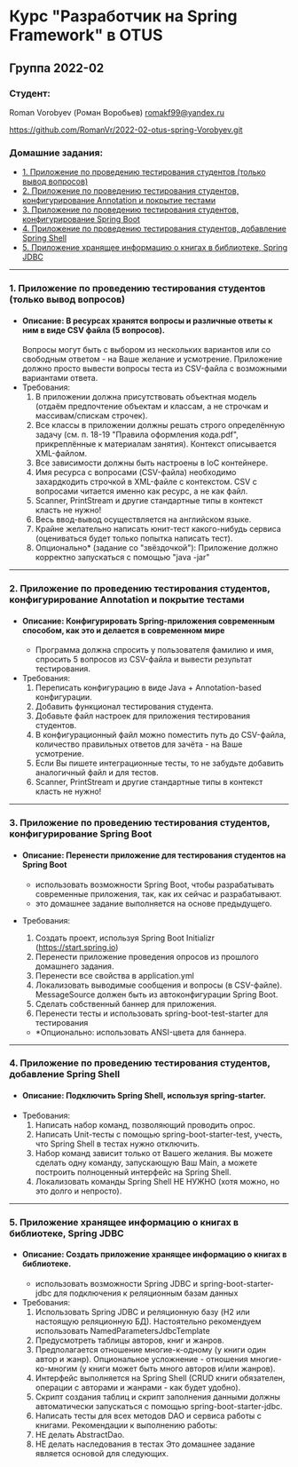 # Курс "Разработчик на Spring Framework" в OTUS
## Группа 2022-02
### Студент:
Roman Vorobyev (Роман Воробьев)
romakf99@yandex.ru

https://github.com/RomanVr/2022-02-otus-spring-Vorobyev.git

### Домашние задания:
- [1. Приложение по проведению тестирования студентов (только вывод вопросов)](#1)
- [2. Приложение по проведению тестирования студентов, конфигурирование Annotation и покрытие тестами](#2)
- [3. Приложение по проведению тестирования студентов, конфигурирование Spring Boot](#3)
- [4. Приложение по проведению тестирования студентов, добавление Spring Shell](#4)
- [5. Приложение хранящее информацию о книгах в библиотеке, Spring JDBC](#5)
---
### <a id="1" /> 1. Приложение по проведению тестирования студентов (только вывод вопросов)
- #### Описание: В ресурсах хранятся вопросы и различные ответы к ним в виде CSV файла (5 вопросов).
    Вопросы могут быть с выбором из нескольких вариантов или со свободным ответом - на Ваше желание и усмотрение.
    Приложение должно просто вывести вопросы теста из CSV-файла с возможными вариантами ответа.
- Требования:
  1. В приложении должна присутствовать объектная модель (отдаём предпочтение объектам и классам, а не строчкам и массивам/спискам строчек).
  2. Все классы в приложении должны решать строго определённую задачу (см. п. 18-19 "Правила оформления кода.pdf", прикреплённые к материалам занятия).
Контекст описывается XML-файлом.
  3. Все зависимости должны быть настроены в IoC контейнере.
  4. Имя ресурса с вопросами (CSV-файла) необходимо захардкодить строчкой в XML-файле с контекстом.
CSV с вопросами читается именно как ресурс, а не как файл.
  5. Scanner, PrintStream и другие стандартные типы в контекст класть не нужно!
  6. Весь ввод-вывод осуществляется на английском языке.
  7. Крайне желательно написать юнит-тест какого-нибудь сервиса (оцениваться будет только попытка написать тест).
  8. Опционально* (задание со "звёздочкой"): Приложение должно корректно запускаться с помощью "java -jar"
---
### <a id="2" /> 2. Приложение по проведению тестирования студентов, конфигурирование Annotation и покрытие тестами

- #### Описание: Конфигурировать Spring-приложения современным способом, как это и делается в современном мире
  - Программа должна спросить у пользователя фамилию и имя, спросить 5 вопросов из CSV-файла и вывести результат тестирования.
- Требования:
  1. Переписать конфигурацию в виде Java + Annotation-based конфигурации.
  2. Добавить функционал тестирования студента.
  3. Добавьте файл настроек для приложения тестирования студентов.
  4. В конфигурационный файл можно поместить путь до CSV-файла, количество правильных ответов для зачёта - на Ваше усмотрение.
  5. Если Вы пишете интеграционные тесты, то не забудьте добавить аналогичный файл и для тестов.
  6. Scanner, PrintStream и другие стандартные типы в контекст класть не нужно!
---
### <a id="3" /> 3. Приложение по проведению тестирования студентов, конфигурирование Spring Boot

- #### Описание: Перенести приложение для тестирования студентов на Spring Boot
  - использовать возможности Spring Boot, чтобы разрабатывать современные приложения, так, как их сейчас и
    разрабатывают.
  - это домашнее задание выполняется на основе предыдущего.
- Требования:
  1. Создать проект, используя Spring Boot Initializr (https://start.spring.io)
  2. Перенести приложение проведения опросов из прошлого домашнего задания.
  3. Перенести все свойства в application.yml
  4. Локализовать выводимые сообщения и вопросы (в CSV-файле). MessageSource должен быть из автоконфигурации Spring
     Boot.
  5. Сделать собственный баннер для приложения.
  6. Перенести тесты и использовать spring-boot-test-starter для тестирования

  - *Опционально: использовать ANSI-цвета для баннера.

---

### <a id="4" /> 4. Приложение по проведению тестирования студентов, добавление Spring Shell

- #### Описание: Подключить Spring Shell, используя spring-starter.
- Требования:
  1. Написать набор команд, позволяющий проводить опрос.
  2. Написать Unit-тесты с помощью spring-boot-starter-test, учесть, что Spring Shell в тестах нужно отключить.
  3. Набор команд зависит только от Вашего желания. Вы можете сделать одну команду, запускающую Ваш Main, а можете
     построить полноценный интерфейс на Spring Shell.
  4. Локализовать команды Spring Shell НЕ НУЖНО (хотя можно, но это долго и непросто).

---

### <a id="5" /> 5. Приложение хранящее информацию о книгах в библиотеке, Spring JDBC

- #### Описание: Создать приложение хранящее информацию о книгах в библиотеке.
  - использовать возможности Spring JDBC и spring-boot-starter-jdbc для подключения к реляционным базам данных
- Требования:
  1. Использовать Spring JDBC и реляционную базу (H2 или настоящую реляционную БД). Настоятельно рекомендуем
     использовать NamedParametersJdbcTemplate
  2. Предусмотреть таблицы авторов, книг и жанров.
  3. Предполагается отношение многие-к-одному (у книги один автор и жанр). Опциональное усложнение - отношения
     многие-ко-многим (у книги может быть много авторов и/или жанров).
  4. Интерфейс выполняется на Spring Shell (CRUD книги обязателен, операции с авторами и жанрами - как будет удобно).
  5. Скрипт создания таблиц и скрипт заполнения данными должны автоматически запускаться с помощью
     spring-boot-starter-jdbc.
  6. Написать тесты для всех методов DAO и сервиса работы с книгами. Рекомендации к выполнению работы:
    1. НЕ делать AbstractDao.
    2. НЕ делать наследования в тестах Это домашнее задание является основой для следующих.
  